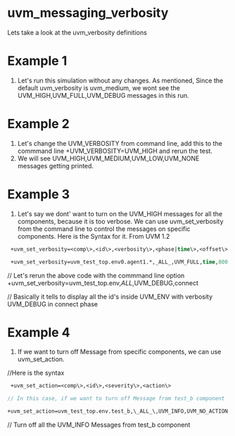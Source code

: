 # uvm_messaging_verbosity
Lets take a look at the uvm_verbosity definitions 

# Example 1 
1) Let's run this simulation without any changes. As mentioned, Since the default uvm_verbosity is uvm_medium, we wont see the UVM_HIGH,UVM_FULL,UVM_DEBUG messages in this run.

# Example 2
1) Let's change the UVM_VERBOSITY from command line, add this to the commmand line +UVM_VERBOSITY=UVM_HIGH and rerun the test.
2) We will see UVM_HIGH,UVM_MEDIUM,UVM_LOW,UVM_NONE messages getting printed.

# Example 3
1) Let's say we dont' want to turn on the UVM_HIGH messages for all the components, because it is too verbose. We can use uvm_set_verbosity from the command line to control the messages on specific components.
Here is the Syntax for it.
From UVM 1.2
````systemverilog
 +uvm_set_verbosity=<comp\>,<id\>,<verbosity\>,<phase|time\>,<offset\>

 +uvm_set_verbosity=uvm_test_top.env0.agent1.*,_ALL_,UVM_FULL,time,800.
````
// Let's rerun the above code with the commmand line option +uvm_set_verbosity=uvm_test_top.env,_ALL_,UVM_DEBUG,connect

// Basically it tells to display all the id's inside UVM_ENV with verbosity UVM_DEBUG in connect phase

# Example 4
1) If we want to turn off Message from specific components, we can use uvm_set_action.
 
 //Here is the syntax
 ````systemverilog
  +uvm_set_action=<comp\>,<id\>,<severity\>,<action\>
 
// In this case, if we want to turn off Message from test_b component

 +uvm_set_action=uvm_test_top.env.test_b,\_ALL_\,UVM_INFO,UVM_NO_ACTION
````
// Turn off all the UVM_INFO Messages from test_b component

